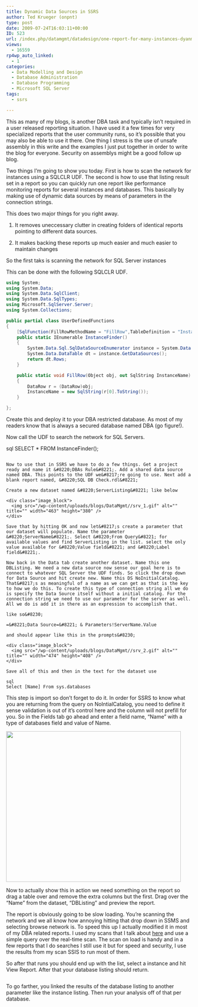 ```yaml
---
title: Dynamic Data Sources in SSRS
author: Ted Krueger (onpnt)
type: post
date: 2009-07-24T16:03:11+00:00
ID: 523
url: /index.php/datamgmt/datadesign/one-report-for-many-instances-dyanmicall/
views:
  - 16559
rp4wp_auto_linked:
  - 1
categories:
  - Data Modelling and Design
  - Database Administration
  - Database Programming
  - Microsoft SQL Server
tags:
  - ssrs

---
```

This as many of my blogs, is another DBA task and typically isn&#8217;t required in a user released reporting situation. I have used it a few times for very specialized reports that the user community runs, so it&#8217;s possible that you may also be able to use it there. One thing I stress is the use of unsafe assembly in this write and the examples I just put together in order to write the blog for everyone. Security on assemblys might be a good follow up blog. 

Two things I&#8217;m going to show you today. First is how to scan the network for instances using a SQLCLR UDF. The second is how to use that listing result set in a report so you can quickly run one report like performance monitoring reports for several instances and databases. This basically by making use of dynamic data sources by means of parameters in the connection strings. 

This does two major things for you right away. 

1) It removes uneccessary clutter in creating folders of identical reports pointing to different data sources.

2) It makes backing these reports up much easier and much easier to maintain changes

So the first taks is scanning the network for SQL Server instances

This can be done with the following SQLCLR UDF. 

```csharp
using System;
using System.Data;
using System.Data.SqlClient;
using System.Data.SqlTypes;
using Microsoft.SqlServer.Server;
using System.Collections;

public partial class UserDefinedFunctions
{
    [SqlFunction(FillRowMethodName = "FillRow",TableDefinition = "InstanceName nvarchar(500)", DataAccess=DataAccessKind.Read)]
    public static IEnumerable InstanceFinder()
    {
        System.Data.Sql.SqlDataSourceEnumerator instance = System.Data.Sql.SqlDataSourceEnumerator.Instance;
        System.Data.DataTable dt = instance.GetDataSources();
        return dt.Rows;
    }

    public static void FillRow(Object obj, out SqlString InstanceName)
    {
        DataRow r = (DataRow)obj;
        InstanceName = new SqlString(r[0].ToString());
    }

};
```
Create this and deploy it to your DBA restricted database. As most of my readers know that is always a secured database named DBA (go figure!).

Now call the UDF to search the network for SQL Servers. 

sql
SELECT * FROM InstanceFinder();
```

Now to use that in SSRS we have to do a few things. Get a project ready and name it &#8220;DBAs Rule&#8221;. Add a shared data source named DBA. This points to the UDF we&#8217;re going to use. Next add a blank report named, &#8220;SQL DB Check.rdl&#8221;

Create a new dataset named &#8220;ServerListing&#8221; like below

<div class="image_block">
  <img src="/wp-content/uploads/blogs/DataMgmt//srv_1.gif" alt="" title="" width="463" height="380" />
</div>

Save that by hitting OK and now let&#8217;s create a parameter that our dataset will populate. Name the parameter &#8220;ServerName&#8221;. Select &#8220;From Query&#8221; for available values and find ServerListing in the list. select the only value available for &#8220;Value field&#8221; and &#8220;Label field&#8221;.

Now back in the Data tab create another dataset. Name this one DBListing. We need a new data source now sense our goal here is to connect to whatever SQL Server the UDF finds. So click the drop down for Data Source and hit create new. Name this DS NoInitialCatalog. That&#8217;s as meaningful of a name as we can get as that is the key to how we do this. To create this type of connection string all we do is specify the Data Source itself without a initial catalog. For the connection string we need to use our parameter for the server as well. All we do is add it in there as an expression to accomplish that.

like so&#8230;

=&#8221;Data Source=&#8221; & Parameters!ServerName.Value

and should appear like this in the prompts&#8230;

<div class="image_block">
  <img src="/wp-content/uploads/blogs/DataMgmt//srv_2.gif" alt="" title="" width="474" height="408" />
</div>

Save all of this and then in the text for the dataset use

sql
Select [Name] From sys.databases
```

This step is import so don&#8217;t forget to do it. In order for SSRS to know what you are returning from the query on NoIntialCatalog, you need to define it sense validation is out of it&#8217;s control here and the column will not prefill for you. So in the Fields tab go ahead and enter a field name, &#8220;Name&#8221; with a type of databases field and value of Name.

<div class="image_block">
  <img src="/wp-content/uploads/blogs/DataMgmt//srv_3.gif" alt="" title="" width="474" height="408" />
</div>

Now to actually show this in action we need something on the report so drag a table over and remove the extra columns but the first. Drag over the &#8220;Name&#8221; from the dataset, &#8220;DBListing&#8221; and preview the report. 

The report is obviously going to be slow loading. You&#8217;re scanning the network and we all know how annoying hitting that drop down in SSMS and selecting browse network is. To speed this up I actually modified it in most of my DBA related reports. I used my scans that I talk about [here][1] and use a simple query over the real-time scan. The scan on load is handy and in a few reports that I do searches I still use it but for speed and security, I use the results from my scan SSIS to run most of them.

So after that runs you should end up with the list, select a instance and hit View Report. After that your database listing should return. 

<div class="image_block">
  <img src="/wp-content/uploads/blogs/DataMgmt//srv_4.gif" alt="" title="" />
</div>

To go farther, you linked the results of the database listing to another parameter like the instance listing. Then run your analysis off of that per database.

 [1]: /index.php/DataMgmt/DBAdmin/scan-network-for-sql-server-instances